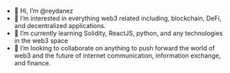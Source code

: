 - 👋 Hi, I’m @reydanez
- 👀 I’m interested in everything web3 related including, blockchain, DeFi, and decentralized applications.
- 🌱 I’m currently learning Solidity, ReactJS, python, and any technologies in the web3 space 
- 💼 I’m looking to collaborate on anything to push forward the world of web3 and the future of internet communication, information exchange, and finance.
